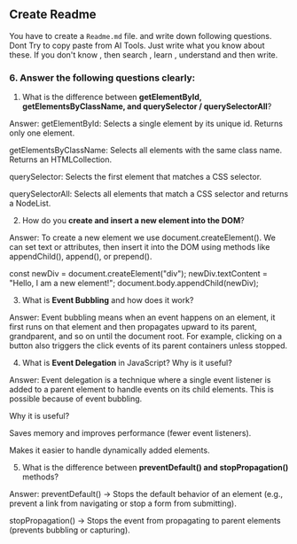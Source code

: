 ## Create Readme

You have to create a `Readme.md` file. and write down following questions. Dont Try to copy paste from AI Tools. Just write what you know about these. If you don't know , then search , learn , understand and then write.

### 6. Answer the following questions clearly:

1. What is the difference between **getElementById, getElementsByClassName, and querySelector / querySelectorAll**?

Answer: getElementById: Selects a single element by its unique id. Returns only one element.

getElementsByClassName: Selects all elements with the same class name. Returns an HTMLCollection.

querySelector: Selects the first element that matches a CSS selector.

querySelectorAll: Selects all elements that match a CSS selector and returns a NodeList.

2. How do you **create and insert a new element into the DOM**?

Answer:  To create a new element we use document.createElement().
We can set text or attributes, then insert it into the DOM using methods like appendChild(), append(), or prepend().

const newDiv = document.createElement("div");
newDiv.textContent = "Hello, I am a new element!";
document.body.appendChild(newDiv);



3. What is **Event Bubbling** and how does it work?

Answer: Event bubbling means when an event happens on an element, it first runs on that element and then propagates upward to its parent, grandparent, and so on until the document root.
For example, clicking on a button also triggers the click events of its parent containers unless stopped.

4. What is **Event Delegation** in JavaScript? Why is it useful?

Answer: Event delegation is a technique where a single event listener is added to a parent element to handle events on its child elements.
This is possible because of event bubbling.

Why it is useful?

Saves memory and improves performance (fewer event listeners).

Makes it easier to handle dynamically added elements.

5. What is the difference between **preventDefault() and stopPropagation()** methods?

Answer: preventDefault() → Stops the default behavior of an element (e.g., prevent a link from navigating or stop a form from submitting).

stopPropagation() → Stops the event from propagating to parent elements (prevents bubbling or capturing).